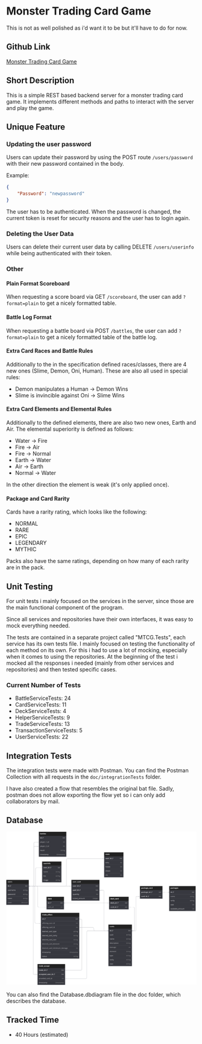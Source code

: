 # Monster Trading Card Game
This is not as well polished as i'd want it to be but it'll have to do for now.

## Github Link
[Monster Trading Card Game](https://github.com/lkalchhauser/MTCG)

## Short Description
This is a simple REST based backend server for a monster trading card game.
It implements different methods and paths to interact with the server and play the game.

## Unique Feature
### Updating the user password
Users can update their password by using the POST route `/users/password` with their new password contained in the body.

Example:
```JSON
{
    "Password": "newpassword"
}
```

The user has to be authenticated. When the password is changed, the current token is reset for security reasons and the user has to login again.

### Deleting the User Data
Users can delete their current user data by calling DELETE `/users/userinfo` while being authenticated with their token.

### Other
#### Plain Format Scoreboard
When requesting a score board via GET `/scoreboard`, the user can add `?format=plain` to get a nicely formatted table.

#### Battle Log Format
When requesting a battle board via POST `/battles`, the user can add `?format=plain` to get a nicely formatted table of the battle log.

#### Extra Card Races and Battle Rules
Additionally to the in the specification defined races/classes, there are 4 new ones (Slime, Demon, Oni, Human). These are also all used in special rules:

- Demon manipulates a Human -> Demon Wins
- Slime is invincible against Oni -> Slime Wins

#### Extra Card Elements and Elemental Rules
Additionally to the defined elements, there are also two new ones, Earth and Air. The elemental superiority is defined as follows:

- Water -> Fire
- Fire -> Air
- Fire -> Normal
- Earth -> Water
- Air -> Earth
- Normal -> Water

In the other direction the element is weak (it's only applied once).

#### Package and Card Rarity
Cards have a rarity rating, which looks like the following:

- NORMAL
- RARE
- EPIC
- LEGENDARY
- MYTHIC

Packs also have the same ratings, depending on how many of each rarity are in the pack.

## Unit Testing
For unit tests i mainly focused on the services in the server, since those are the main functional component of the program.

Since all services and repositories have their own interfaces, it was easy to mock everything needed.

The tests are contained in a separate project called "MTCG.Tests", each service has its own tests file. I mainly focused on testing the functionality of each method on its own. For this i had to use a lot of mocking, especially when it comes to using the repositories. At the beginning of the test i mocked all the responses i needed (mainly from other services and repositories) and then tested specific cases.

### Current Number of Tests
- BattleServiceTests: 24
- CardServiceTests: 11
- DeckServiceTests: 4
- HelperServiceTests: 9
- TradeServiceTests: 13
- TransactionServiceTests: 5
- UserServiceTests: 22

## Integration Tests
The integration tests were made with Postman. You can find the Postman Collection with all requests in the `doc/integrationTests` folder.

I have also created a flow that resembles the original bat file. Sadly, postman does not allow exporting the flow yet so i can only add collaborators by mail.

## Database
![Database](doc/img/Database.svg)

You can also find the Database.dbdiagram file in the doc folder, which describes the database.

## Tracked Time
- 40 Hours (estimated)
